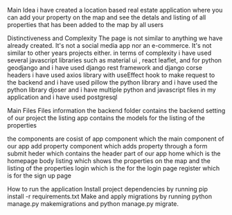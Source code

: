 Main Idea
i have created a location based real estate application where you can add your property on the map
and see the detals and listing of all properties that has been added to the map by all users


Distinctiveness and Complexity
The page is not similar to anything we have already created. It's not a social media app nor an e-commerce. It's not similar to other years projects either.
in terms of complexity i have used several javascript libraries such as material ui , react leaflet,
and for python geodjango and i have used django rest framework and django corse headers i have used
axios library with useEffect hook to make request to the backend and i have used pillow the python library
and i have used the python library djoser and i have multiple python and javascript files
in my application and i have used postgresql



Main Files
Files information
the backend folder contains the backend setting of our project
the listing app contains the models for the listing of the properties

the components are cosist of 
app component which the main component of our app
add property component which adds property through a form submit
heder which contains the header part of our app
home which is the homepage body
listing which shows the properties on the map and the listing of the properties
login which is the for the login page
register which is for the sign up page


How to run the application
Install project dependencies by running pip install -r requirements.txt
Make and apply migrations by running python manage.py makemigrations and python manage.py migrate.
